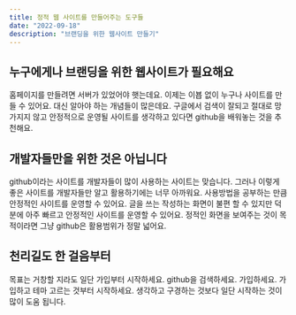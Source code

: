 ```yaml
---
title: 정적 웹 사이트를 만들어주는 도구들
date: "2022-09-18"
description: "브랜딩을 위한 웹사이트 만들기"
---
```


## 누구에게나 브랜딩을 위한 웹사이트가 필요해요
홈페이지를 만들려면 서버가 있었어야 햇는데요. 이제는 이뵵 없이 누구나 사이트를 만들 수 있어요. 대신 알아야 하는 개념들이 많은데요. 구글에서 검색이 잘되고 절대로 망가지지 않고 안정적으로 운영될 사이트를 생각하고 있다면 github을 배워놓는 것을 추천해요.

## 개발자들만을 위한 것은 아닙니다
github이라는 사이트를 개발자들이 많이 사용하는 사이트는 맞습니다. 그러나 이렇게 좋은 사이트를 개발자들만 알고 활용하기에는 너무 아까워요. 사용방법을 공부하는 만큼 안정적인 사이트를 운영할 수 있어요. 글을 쓰는 작성하는 화면이 불편 할 수 있지만 덕분에 아주 빠르고 안정적인 사이트를 운영할 수 있어요. 정적인 화면을 보여주는 것이 목적이라면 그냥 github은 활용범위가 정말 넓어요. 

## 천리길도 한 걸음부터
목표는 거창할 지라도 일단 가입부터 시작하세요. github을 검색하세요. 가입하세요. 가입하고 테마 고르는 것부터 시작하세요. 생각하고 구경하는 것보다 일단 시작하는 것이 많이 도움 됩니다. 
